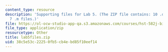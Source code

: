 ```yaml
---
content_type: resource
description: 'Supporting files for Lab 5. (The ZIP file contains: 10 .dat files and
  7 .m files.)'
file: https://ol-ocw-studio-app-qa.s3.amazonaws.com/courses/hst-582j-biomedical-signal-and-image-processing-spring-2007/38c5e53c22250fb5cb4ebd85f10eef14_lab5files.zip
file_type: application/zip
resourcetype: Other
title: lab5files.zip
uid: 38c5e53c-2225-0fb5-cb4e-bd85f10eef14
---
```

